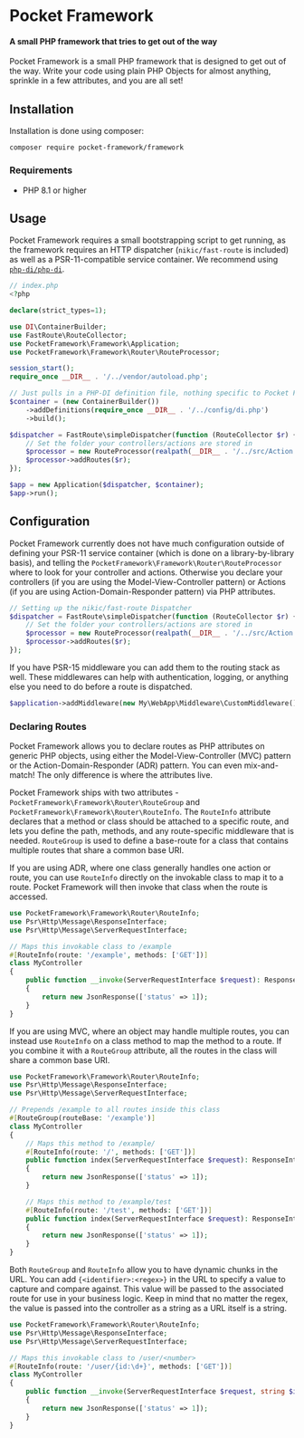 # Pocket Framework
#### A small PHP framework that tries to get out of the way

Pocket Framework is a small PHP framework that is designed to get out of the way. Write your code using plain PHP Objects for almost anything, sprinkle in a few attributes, and you are all set!

## Installation

Installation is done using composer:

```console
composer require pocket-framework/framework
```

### Requirements
- PHP 8.1 or higher

## Usage

Pocket Framework requires a small bootstrapping script to get running, as the framework requires an HTTP dispatcher (`nikic/fast-route` is included) as well as a PSR-11-compatible service container. We recommend using [`php-di/php-di`](https://php-di.org/).

```php
// index.php
<?php

declare(strict_types=1);

use DI\ContainerBuilder;
use FastRoute\RouteCollector;
use PocketFramework\Framework\Application;
use PocketFramework\Framework\Router\RouteProcessor;

session_start();
require_once __DIR__ . '/../vendor/autoload.php';

// Just pulls in a PHP-DI definition file, nothing specific to Pocket Framework
$container = (new ContainerBuilder())
    ->addDefinitions(require_once __DIR__ . '/../config/di.php')
    ->build();

$dispatcher = FastRoute\simpleDispatcher(function (RouteCollector $r) {
    // Set the folder your controllers/actions are stored in
    $processor = new RouteProcessor(realpath(__DIR__ . '/../src/Action'), "My\\WebApp\\Action\\");
    $processor->addRoutes($r);
});

$app = new Application($dispatcher, $container);
$app->run();
```

## Configuration

Pocket Framework currently does not have much configuration outside of defining your PSR-11 service container (which is done on a library-by-library basis), and telling the `PocketFramework\Framework\Router\RouteProcessor` where to look for your controller and actions. Otherwise you declare your controllers (if you are using the Model-View-Controller pattern) or Actions (if you are using Action-Domain-Responder pattern) via PHP attributes.

```php
// Setting up the nikic/fast-route Dispatcher
$dispatcher = FastRoute\simpleDispatcher(function (RouteCollector $r) {
    // Set the folder your controllers/actions are stored in
    $processor = new RouteProcessor(realpath(__DIR__ . '/../src/Action'), "My\\WebApp\\Action\\");
    $processor->addRoutes($r);
});
```

If you have PSR-15 middleware you can add them to the routing stack as well. These middlewares can help with authentication, logging, or anything else you need to do before a route is dispatched.

```php
$application->addMiddleware(new My\WebApp\Middleware\CustomMiddleware());
```

### Declaring Routes

Pocket Framework allows you to declare routes as PHP attributes on generic PHP objects, using either the Model-View-Controller (MVC) pattern or the Action-Domain-Responder (ADR) pattern. You can even mix-and-match! The only difference is where the attributes live.

Pocket Framework ships with two attributes - `PocketFramework\Framework\Router\RouteGroup` and `PocketFramework\Framework\Router\RouteInfo`. The `RouteInfo` attribute declares that a method or class should be attached to a specific route, and lets you define the path, methods, and any route-specific middleware that is needed. `RouteGroup` is used to define a base-route for a class that contains multiple routes that share a common base URI.

If you are using ADR, where one class generally handles one action or route, you can use `RouteInfo` directly on the invokable class to map it to a route. Pocket Framework will then invoke that class when the route is accessed.

```php
use PocketFramework\Framework\Router\RouteInfo;
use Psr\Http\Message\ResponseInterface;
use Psr\Http\Message\ServerRequestInterface;

// Maps this invokable class to /example
#[RouteInfo(route: '/example', methods: ['GET'])]
class MyController
{
    public function __invoke(ServerRequestInterface $request): ResponseInterface
    {
        return new JsonResponse(['status' => 1]);
    }
}
```

If you are using MVC, where an object may handle multiple routes, you can instead use `RouteInfo` on a class method to map the method to a route. If you combine it with a `RouteGroup` attribute, all the routes in the class will share a common base URI.

```php
use PocketFramework\Framework\Router\RouteInfo;
use Psr\Http\Message\ResponseInterface;
use Psr\Http\Message\ServerRequestInterface;

// Prepends /example to all routes inside this class
#[RouteGroup(routeBase: '/example')]
class MyController
{
    // Maps this method to /example/
    #[RouteInfo(route: '/', methods: ['GET'])]
    public function index(ServerRequestInterface $request): ResponseInterface
    {
        return new JsonResponse(['status' => 1]);
    }

    // Maps this method to /example/test
    #[RouteInfo(route: '/test', methods: ['GET'])]
    public function index(ServerRequestInterface $request): ResponseInterface
    {
        return new JsonResponse(['status' => 1]);
    }
}
```

Both `RouteGroup` and `RouteInfo` allow you to have dynamic chunks in the URL. You can add `{<identifier>:<regex>}` in the URL to specify a value to capture and compare against. This value will be passed to the associated route for use in your business logic. Keep in mind that no matter the regex, the value is passed into the controller as a string as a URL itself is a string.

```php
use PocketFramework\Framework\Router\RouteInfo;
use Psr\Http\Message\ResponseInterface;
use Psr\Http\Message\ServerRequestInterface;

// Maps this invokable class to /user/<number>
#[RouteInfo(route: '/user/{id:\d+}', methods: ['GET'])]
class MyController
{
    public function __invoke(ServerRequestInterface $request, string $id): ResponseInterface
    {
        return new JsonResponse(['status' => 1]);
    }
}
```